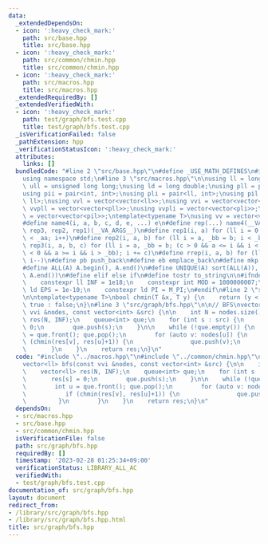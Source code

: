 ```yaml
---
data:
  _extendedDependsOn:
  - icon: ':heavy_check_mark:'
    path: src/base.hpp
    title: src/base.hpp
  - icon: ':heavy_check_mark:'
    path: src/common/chmin.hpp
    title: src/common/chmin.hpp
  - icon: ':heavy_check_mark:'
    path: src/macros.hpp
    title: src/macros.hpp
  _extendedRequiredBy: []
  _extendedVerifiedWith:
  - icon: ':heavy_check_mark:'
    path: test/graph/bfs.test.cpp
    title: test/graph/bfs.test.cpp
  _isVerificationFailed: false
  _pathExtension: hpp
  _verificationStatusIcon: ':heavy_check_mark:'
  attributes:
    links: []
  bundledCode: "#line 2 \"src/base.hpp\"\n#define _USE_MATH_DEFINES\n#include <bits/stdc++.h>\n\
    using namespace std;\n#line 3 \"src/macros.hpp\"\n\nusing ll = long long;\nusing\
    \ ull = unsigned long long;\nusing ld = long double;\nusing pll = pair<ll, ll>;\n\
    using pii = pair<int, int>;\nusing pli = pair<ll, int>;\nusing pil = pair<int,\
    \ ll>;\nusing vvl = vector<vector<ll>>;\nusing vvi = vector<vector<int>>;\nusing\
    \ vvpll = vector<vector<pll>>;\nusing vvpli = vector<vector<pli>>;\nusing vvpil\
    \ = vector<vector<pil>>;\ntemplate<typename T>\nusing vv = vector<vector<T>>;\n\
    #define name4(i, a, b, c, d, e, ...) e\n#define rep(...) name4(__VA_ARGS__, rep4,\
    \ rep3, rep2, rep1)(__VA_ARGS__)\n#define rep1(i, a) for (ll i = 0, _aa = a; i\
    \ < _aa; i++)\n#define rep2(i, a, b) for (ll i = a, _bb = b; i < _bb; i++)\n#define\
    \ rep3(i, a, b, c) for (ll i = a, _bb = b; (c > 0 && a <= i && i < _bb) or (c\
    \ < 0 && a >= i && i > _bb); i += c)\n#define rrep(i, a, b) for (ll i=(a); i>(b);\
    \ i--)\n#define pb push_back\n#define eb emplace_back\n#define mkp make_pair\n\
    #define ALL(A) A.begin(), A.end()\n#define UNIQUE(A) sort(ALL(A)), A.erase(unique(ALL(A)),\
    \ A.end())\n#define elif else if\n#define tostr to_string\n\n#ifndef CONSTANTS\n\
    \    constexpr ll INF = 1e18;\n    constexpr int MOD = 1000000007;\n    constexpr\
    \ ld EPS = 1e-10;\n    constexpr ld PI = M_PI;\n#endif\n#line 2 \"src/common/chmin.hpp\"\
    \n\ntemplate<typename T>\nbool chmin(T &x, T y) {\n    return (y < x) ? x = y,\
    \ true : false;\n}\n#line 3 \"src/graph/bfs.hpp\"\n\n// BFS\nvector<ll> bfs(const\
    \ vvi &nodes, const vector<int> &src) {\n\n    int N = nodes.size();\n    vector<ll>\
    \ res(N, INF);\n    queue<int> que;\n    for (int s : src) {\n        res[s] =\
    \ 0;\n        que.push(s);\n    }\n\n    while (!que.empty()) {\n        int u\
    \ = que.front(); que.pop();\n        for (auto v: nodes[u]) {\n            if\
    \ (chmin(res[v], res[u]+1)) {\n                que.push(v);\n            }\n \
    \       }\n    }\n    return res;\n}\n"
  code: "#include \"../macros.hpp\"\n#include \"../common/chmin.hpp\"\n\n// BFS\n\
    vector<ll> bfs(const vvi &nodes, const vector<int> &src) {\n\n    int N = nodes.size();\n\
    \    vector<ll> res(N, INF);\n    queue<int> que;\n    for (int s : src) {\n \
    \       res[s] = 0;\n        que.push(s);\n    }\n\n    while (!que.empty()) {\n\
    \        int u = que.front(); que.pop();\n        for (auto v: nodes[u]) {\n \
    \           if (chmin(res[v], res[u]+1)) {\n                que.push(v);\n   \
    \         }\n        }\n    }\n    return res;\n}\n"
  dependsOn:
  - src/macros.hpp
  - src/base.hpp
  - src/common/chmin.hpp
  isVerificationFile: false
  path: src/graph/bfs.hpp
  requiredBy: []
  timestamp: '2023-02-28 01:25:34+09:00'
  verificationStatus: LIBRARY_ALL_AC
  verifiedWith:
  - test/graph/bfs.test.cpp
documentation_of: src/graph/bfs.hpp
layout: document
redirect_from:
- /library/src/graph/bfs.hpp
- /library/src/graph/bfs.hpp.html
title: src/graph/bfs.hpp
---
```

